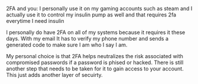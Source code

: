 2FA and you:  I personally use it on my gaming accounts such as steam and I actually use it to control my insulin pump as well and that requires 2fa everytime I need insulin

I personally do have 2FA on all of my systems because it requires it these days. With my email It has to verify my phone number and sends a generated code to make sure I am who I say I am.

My personal choice is that 2FA helps neutralizes the risk associated with compromised passwords if a password is phised or hacked. There is still another step that needs to be taken for it to gain access to your account. This just adds another layer of secuirty.